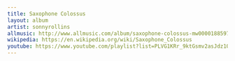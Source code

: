 ```yaml
---
title: Saxophone Colossus
layout: album
artist: sonnyrollins
allmusic: http://www.allmusic.com/album/saxophone-colossus-mw0000188597
wikipedia: https://en.wikipedia.org/wiki/Saxophone_Colossus
youtube: https://www.youtube.com/playlist?list=PLVG1KRr_9ktGsmv2asJdz1O0uQgreRKAT
---
```

